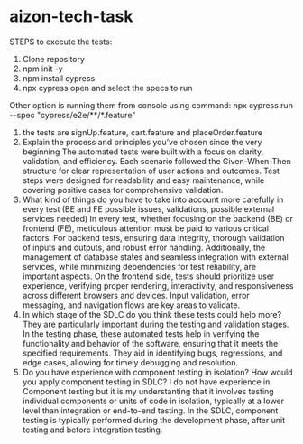 # aizon-tech-task
STEPS to execute the tests:
1) Clone repository 
2) npm init -y 
3) npm install cypress 
4) npx cypress open and select the specs to run

Other option is running them from console using command: 
npx cypress run --spec "cypress/e2e/**/*.feature"


1) the tests are signUp.feature, cart.feature and placeOrder.feature
2) Explain the process and principles you’ve chosen since the very beginning
   The automated tests were built with a focus on clarity, validation, and efficiency. Each scenario followed the Given-When-Then structure for clear representation of user actions and outcomes. Test steps were designed for readability and easy maintenance, while covering positive cases for comprehensive validation.
3) What kind of things do you have to take into account more carefully in every test (BE and FE possible issues, validations, possible external services needed)
   In every test, whether focusing on the backend (BE) or frontend (FE), meticulous attention must be paid to various critical factors. For backend tests, ensuring data integrity, thorough validation of inputs and outputs, and robust error handling. Additionally, the management of database states and seamless integration with external services, while minimizing dependencies for test reliability, are important aspects. On the frontend side, tests should prioritize user experience, verifying proper rendering, interactivity, and responsiveness across different browsers and devices. Input validation, error messaging, and navigation flows are key areas to validate.
4) In which stage of the SDLC do you think these tests could help more?
   They are particularly important during the testing and validation stages. In the testing phase, these automated tests help in verifying the functionality and behavior of the software, ensuring that it meets the specified requirements. They aid in identifying bugs, regressions, and edge cases, allowing for timely debugging and resolution.
5) Do you have experience with component testing in isolation? How would you apply
component testing in SDLC?
   I do not have experience in Component testing but it is my understanting that it involves testing individual components or units of code in isolation, typically at a lower level than integration or end-to-end testing. In the SDLC, component testing is typically performed during the development phase, after unit testing and before integration testing.
